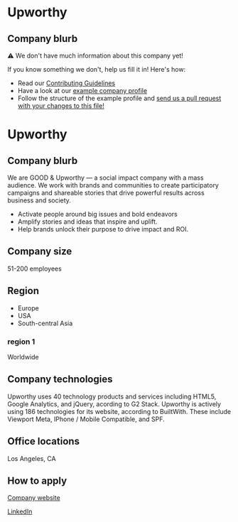 # Upworthy

## Company blurb

⚠ We don't have much information about this company yet!

If you know something we don't, help us fill it in!  Here's how:

- Read our [Contributing Guidelines](https://github.com/remoteintech/remote-jobs/blob/master/CONTRIBUTING.md)
- Have a look at our [example company profile](https://github.com/remoteintech/remote-jobs/blob/master/company-profiles/example.md)
- Follow the structure of the example profile and [send us a pull request with your changes to this file!](https://github.com/remoteintech/remote-jobs/edit/master/company-profiles/upworthy.md)

# Upworthy

## Company blurb

We are GOOD & Upworthy — a social impact company with a mass audience.
We work with brands and communities to create participatory campaigns and shareable stories that drive powerful results across business and society.
* Activate people around big issues and bold endeavors
* Amplify stories and ideas that inspire and uplift.
* Help brands unlock their purpose to drive impact and ROI.

## Company size

51-200 employees 

## Region

* Europe
* USA
* South-central Asia

### region 1
Worldwide

## Company technologies
Upworthy uses 40 technology products and services including HTML5, Google Analytics, and jQuery, acording to G2 Stack.
Upworthy is actively using 186 technologies for its website, according to BuiltWith. These include Viewport Meta, IPhone / Mobile Compatible, and SPF.

## Office locations

Los Angeles, CA 

## How to apply

[Company website](https://www.upworthy.com/)

[LinkedIn](https://www.linkedin.com/company/upworthy/)

